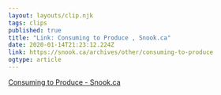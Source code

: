 ```yaml
---
layout: layouts/clip.njk
tags: clips
published: true
title: "Link: Consuming to Produce , Snook.ca" 
date: 2020-01-14T21:23:12.224Z
link: https://snook.ca/archives/other/consuming-to-produce
ogtype: article
---
```

[Consuming to Produce - Snook.ca](https://snook.ca/archives/other/consuming-to-produce)
